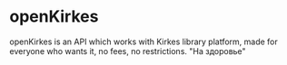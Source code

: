 # openKirkes
openKirkes is an API which works with Kirkes library platform, made for everyone who wants it, no fees, no restrictions. 
"На здоровье"
